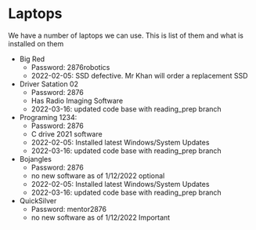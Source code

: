 
# Laptops
We have a number of laptops we can use.  This is list of them and what is installed on them
- Big Red 
  - Password: 2876robotics
  - 2022-02-05: SSD defective. Mr Khan will order a replacement SSD
- Driver Satation 02 
  - Password: 2876 
  - Has Radio Imaging Software  
  - 2022-03-16: updated code base with reading_prep branch
- Programing 1234: 
  - Password: 2876
  - C drive 2021 software
  - 2022-02-05: Installed latest Windows/System Updates
  - 2022-03-16: updated code base with reading_prep branch
- Bojangles 
  - Password: 2876 
  - no new software as of 1/12/2022 optional
  - 2022-02-05: Installed latest Windows/System Updates
  - 2022-03-16: updated code base with reading_prep branch
- QuickSilver 
  - Password: mentor2876 
  - no new software as of 1/12/2022 Important
